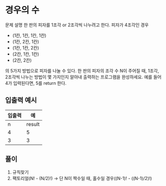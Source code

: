 # 경우의 수
문제 설명
한 판의 피자를 1조각 or 2조각씩 나누려고 한다. 피자가 4조각인 경우
- (1칸, 1칸, 1칸, 1칸)
- (1칸, 2칸, 1칸)
- (1칸, 1칸, 2칸)
- (2칸, 1칸, 1칸)
- (2칸, 2칸)

의 5가지 방법으로 피자를 나눌 수 있다. 한 판의 피자의 조각 수 N이 주어질 때, 1조각, 2조각씩 나누는 방법이 몇 가지인지 알아내 출력하는 프로그램을 완성하세요. 예를 들어 4가 입력된다면, 5를 return 한다.

## 입출력 예시
|입출력|예|
|----|----|
|n|result|
|4|5|
|3|3|

## 풀이
1. 규칙찾기
2. 팩토리얼(N! - (N/2)!) -> 단 N이 짝수일 때,   홀수일 경우((N-1)! - ((N-1)/2)!)